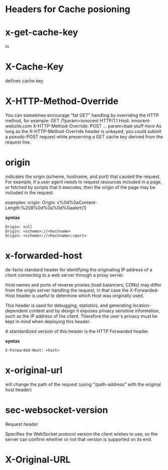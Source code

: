# Headers for Cache posioning

# x-get-cache-key
in 


# X-Cache-Key
defines cache key 


# X-HTTP-Method-Override
You can sometimes encourage "fat GET" handling by overriding the HTTP method, for example:
    GET /?param=innocent HTTP/1.1
    Host: innocent-website.com
    X-HTTP-Method-Override: POST
    …
    param=bad-stuff-here
As long as the X-HTTP-Method-Override header is unkeyed, you could submit a pseudo-POST request while preserving a GET cache key derived from the request line. 



# origin
indicates the origin (scheme, hostname, and port) that caused the request. For example, if a user agent needs to request resources included in a page, or fetched by scripts that it executes, then the origin of the page may be included in the request. 

examples:
    origin: <script>alert(1)</script>
    Origin: x%0d%0aContent-Length:%208%0d%0a%0d%0aalert(1)$$$$

**syntax**
```
Origin: null
Origin: <scheme>://<hostname>
Origin: <scheme>://<hostname>:<port>
```


# x-forwarded-host


de-facto standard header for identifying the originating IP address of a client connecting to a web server through a proxy server.

 Host names and ports of reverse proxies (load balancers, CDNs) may differ from the origin server handling the request, in that case the X-Forwarded-Host header is useful to determine which Host was originally used.

This header is used for debugging, statistics, and generating location-dependent content and by design it exposes privacy sensitive information, such as the IP address of the client. Therefore the user's privacy must be kept in mind when deploying this header.

A standardized version of this header is the HTTP Forwarded header.

**syntax**
```
X-Forwarded-Host: <host>

```


# x-original-url
will change the path of the request (using "/path-address" with the original host header)

<!-- header explained:
represents the original header value received in **HttpContext.Connection** and **HttpContext.Request** When using Nginx/IIS/Apache to setup a reverse proxy.

the original **HttpContext.Request.Scheme** will be saved as header **X-Original-Proto: ...,** 

the **HttpContext.Request.Scheme** will be changed to the left-most scheme in the header of **X-Forwarded-Proto: o1, o2, ...**

the original **HttpContext.Request.Host** will be saved as header **X-Original-Host: <original-host>**, 

 **HttpContext.Request.Host** will be changed to the left-most host in the header of **X-Forwarded-Host: o1, o2, ...**

the original **HttpContext.Connection.RemoteIpAddress** and **HttpContext.Connection.RemotePort** will be saved as header **OriginalForHeaderName: <original-endpoint>**, and then this value will be changed to left-most IP and port in header of **X-Forwarded-For: o1, o2, ...** -->


# sec-websocket-version
Request header

Specifies the WebSocket protocol version the client wishes to use, so the server can confirm whether or not that version is supported on its end.



# X-Original-URL


